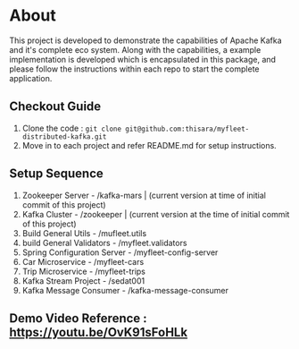 # About

This project is developed to demonstrate the capabilities of Apache Kafka and it's  complete eco system. Along with the capabilities, a example implementation is developed which is encapsulated in this package, and please follow the instructions within each repo to start the complete application.

## Checkout Guide ##

1. Clone the code : `` git clone git@github.com:thisara/myfleet-distributed-kafka.git ``
2. Move in to each project and refer README.md for setup instructions.

## Setup Sequence

1. Zookeeper Server - /kafka-mars | (current version at time of initial commit of this project)
2. Kafka Cluster - /zookeeper | (current version at the time of initial commit of this project)
3. Build General Utils - /mufleet.utils
4. build General Validators - /myfleet.validators
5. Spring Configuration Server - /myfleet-config-server
6. Car Microservice - /myfleet-cars
7. Trip Microservice - /myfleet-trips
8. Kafka Stream Project - /sedat001
9. Kafka Message Consumer - /kafka-message-consumer

## Demo Video Reference : https://youtu.be/OvK91sFoHLk ##


